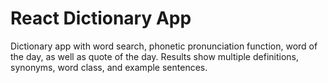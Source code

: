 # React Dictionary App

Dictionary app with word search, phonetic pronunciation function, word of the day, as well as quote of the day. Results show multiple definitions, synonyms, word class, and example sentences.
